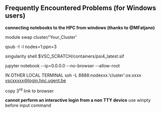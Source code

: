 ## Frequently Encountered Problems (for Windows users)
**connecting notebooks to the HPC from windows (thanks to @MFatjano)**

module swap cluster/'Your_Cluster'

qsub -I -l nodes=1:ppn=3

singularity shell $VSC_SCRATCH/containers/psi4_latest.sif

jupyter notebook --ip=0.0.0.0 --no-browser --allow-root

IN OTHER LOCAL TERMINAL
ssh -L 8888:nodexxx.'cluster'.os:xxxx vscxxxxx@login.hpc.ugent.be

copy 3<sup>rd</sup> link to browser

**cannot perform an interactive login from a non TTY device**
use winpty before input command
